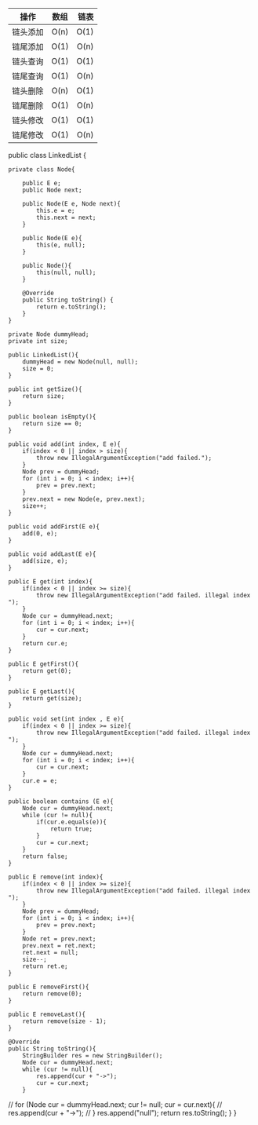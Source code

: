   操作 | 数组 |  链表
---|:--:|---:
链头添加|O(n)|O(1)
链尾添加|O(1)|O(n)
链头查询|O(1)|O(1)
链尾查询|O(1)|O(n)
链头删除|O(n)|O(1)
链尾删除|O(1)|O(n)
链头修改|O(1)|O(1)
链尾修改|O(1)|O(n)


public class LinkedList<E> {

    private class Node{

        public E e;
        public Node next;

        public Node(E e, Node next){
            this.e = e;
            this.next = next;
        }

        public Node(E e){
            this(e, null);
        }

        public Node(){
            this(null, null);
        }

        @Override
        public String toString() {
            return e.toString();
        }
    }

    private Node dummyHead;
    private int size;

    public LinkedList(){
        dummyHead = new Node(null, null);
        size = 0;
    }

    public int getSize(){
        return size;
    }

    public boolean isEmpty(){
        return size == 0;
    }

    public void add(int index, E e){
        if(index < 0 || index > size){
            throw new IllegalArgumentException("add failed.");
        }
        Node prev = dummyHead;
        for (int i = 0; i < index; i++){
            prev = prev.next;
        }
        prev.next = new Node(e, prev.next);
        size++;
    }

    public void addFirst(E e){
        add(0, e);
    }

    public void addLast(E e){
        add(size, e);
    }

    public E get(int index){
        if(index < 0 || index >= size){
            throw new IllegalArgumentException("add failed. illegal index ");
        }
        Node cur = dummyHead.next;
        for (int i = 0; i < index; i++){
            cur = cur.next;
        }
        return cur.e;
    }

    public E getFirst(){
        return get(0);
    }

    public E getLast(){
        return get(size);
    }

    public void set(int index , E e){
        if(index < 0 || index >= size){
            throw new IllegalArgumentException("add failed. illegal index ");
        }
        Node cur = dummyHead.next;
        for (int i = 0; i < index; i++){
            cur = cur.next;
        }
        cur.e = e;
    }

    public boolean contains (E e){
        Node cur = dummyHead.next;
        while (cur != null){
            if(cur.e.equals(e)){
                return true;
            }
            cur = cur.next;
        }
        return false;
    }

    public E remove(int index){
        if(index < 0 || index >= size){
            throw new IllegalArgumentException("add failed. illegal index ");
        }
        Node prev = dummyHead;
        for (int i = 0; i < index; i++){
            prev = prev.next;
        }
        Node ret = prev.next;
        prev.next = ret.next;
        ret.next = null;
        size--;
        return ret.e;
    }

    public E removeFirst(){
        return remove(0);
    }

    public E removeLast(){
        return remove(size - 1);
    }

    @Override
    public String toString(){
        StringBuilder res = new StringBuilder();
        Node cur = dummyHead.next;
        while (cur != null){
            res.append(cur + "->");
            cur = cur.next;
        }
//        for (Node cur = dummyHead.next; cur != null; cur = cur.next){
//            res.append(cur + "->");
//        }
        res.append("null");
        return res.toString();
    }
}
